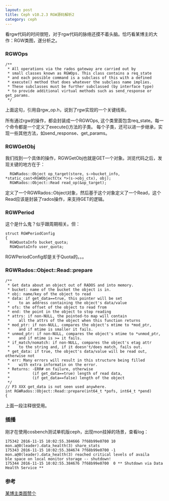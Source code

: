 ```yaml
---
layout: post
title: Ceph v10.2.3 RGW源码解析2
category: ceph
---
```


看rgw代码的时间很短，对于rgw代码的脉络还摸不着头脑。恰巧看某博主的大作：RGW类图，遂分析之。

### RGWOps
```
/**
 * All operations via the rados gateway are carried out by
 * small classes known as RGWOps. This class contains a req_state
 * and each possible command is a subclass of this with a defined
 * execute() method that does whatever the subclass name implies.
 * These subclasses must be further subclassed (by interface type)
 * to provide additional virtual methods such as send_response or get_params.
 */
```
上面这句，引用自rgw_op.h，说到了rgw实现的一个关键线索。

所有通过rgw的操作，都会封装成一个RGWOps, 这个类里面包含req_state。每一个命令都是一个定义了execute()方法的子类。
每个子类，还可以进一步继承，实现一些其他方法，如send_response、get_params。

### RGWGetObj
我们找到一个具体的操作，RGWGetObj也就是GET一个对象。浏览代码之后，发现关键的地方在于：
```
  RGWRados::Object op_target(store, s->bucket_info, *static_cast<RGWObjectCtx *>(s->obj_ctx), obj);
  RGWRados::Object::Read read_op(&op_target);
```
定义了一个RGWRados::Object对象，然后基于这个对象定义了一个Read，这个Read应该是封装了rados操作，来支持GET的逻辑。

### RGWPeriod
这个是什么鬼？似乎跟周期相关。但：
```
struct RGWPeriodConfig
{
  RGWQuotaInfo bucket_quota;
  RGWQuotaInfo user_quota;

```
RGWPeriodConfig却是关于Quota的。。。

### RGWRados::Object::Read::prepare 
```
/**
 * Get data about an object out of RADOS and into memory.
 * bucket: name of the bucket the object is in.
 * obj: name/key of the object to read
 * data: if get_data==true, this pointer will be set
 *    to an address containing the object's data/value
 * ofs: the offset of the object to read from
 * end: the point in the object to stop reading
 * attrs: if non-NULL, the pointed-to map will contain
 *    all the attrs of the object when this function returns
 * mod_ptr: if non-NULL, compares the object's mtime to *mod_ptr,
 *    and if mtime is smaller it fails.
 * unmod_ptr: if non-NULL, compares the object's mtime to *unmod_ptr,
 *    and if mtime is >= it fails.
 * if_match/nomatch: if non-NULL, compares the object's etag attr
 *    to the string and, if it doesn't/does match, fails out.
 * get_data: if true, the object's data/value will be read out, otherwise not
 * err: Many errors will result in this structure being filled
 *    with extra informatin on the error.
 * Returns: -ERR# on failure, otherwise
 *          (if get_data==true) length of read data,
 *          (if get_data==false) length of the object
 */
// P3 XXX get_data is not seen used anywhere.
int RGWRados::Object::Read::prepare(int64_t *pofs, int64_t *pend)
{
```
上面一段注释很受用。

### 插播
刚才在使用cosbench测试单机版ceph，出现mon挂掉的场景，查看log：

```
175342 2016-11-15 10:02:55.384666 7f68b99e0700 10 mon.a@0(leader).data_health(3) share_stats
175343 2016-11-15 10:02:55.384674 7f68b99e0700 -1 mon.a@0(leader).data_health(3) reached critical levels of availa       ble space on local monitor storage -- shutdown!
175344 2016-11-15 10:02:55.384676 7f68b99e0700  0 ** Shutdown via Data Health Service **
```


### 参考

[某博主类图赞个](http://img.blog.csdn.net/20161109100532308?watermark/2/text/aHR0cDovL2Jsb2cuY3Nkbi5uZXQv/font/5a6L5L2T/fontsize/400/fill/I0JBQkFCMA==/dissolve/70/gravity/Center)
